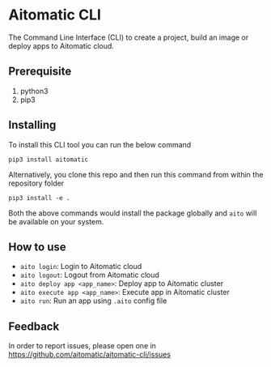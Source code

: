 # Aitomatic CLI

The Command Line Interface (CLI) to create a project, build an image or deploy apps to Aitomatic cloud.

## Prerequisite

1. python3
2. pip3

## Installing

To install this CLI tool you can run the below command

```shell
pip3 install aitomatic
```

Alternatively, you clone this repo and then run this command from within the repository folder

```shell
pip3 install -e .
```

Both the above commands would install the package globally and `aito` will be available on your system.

## How to use

- `aito login`: Login to Aitomatic cloud
- `aito logout`: Logout from Aitomatic cloud 
- `aito deploy app <app_name>`: Deploy app to Aitomatic cluster
- `aito execute app <app_name>`: Execute app in Aitomatic cluster
- `aito run`: Run an app using `.aito` config file

## Feedback

In order to report issues, please open one in https://github.com/aitomatic/aitomatic-cli/issues

